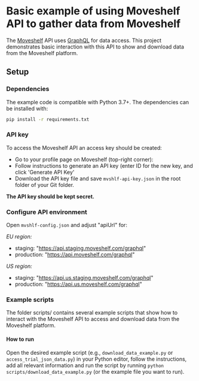 # Basic example of using Moveshelf API to gather data from Moveshelf

The [Moveshelf](https://moveshelf.com) API uses [GraphQL](http://graphql.org)
for data access. This project demonstrates basic interaction with this API to
show and download data from the Moveshelf platform.

## Setup

### Dependencies
The example code is compatible with Python 3.7+. The dependencies can be installed with:

```sh
pip install -r requirements.txt
```

### API key
To access the Moveshelf API an access key should be created:
* Go to your profile page on Moveshelf (top-right corner):
* Follow instructions to generate an API key (enter ID for the new key, and click 'Generate API Key'
* Download the API key file and save `mvshlf-api-key.json` in the root folder of your Git folder.

**The API key should be kept secret.**

### Configure API environment
Open `mvshlf-config.json` and adjust "apiUrl" for:

_EU region:_
* staging: "https://api.staging.moveshelf.com/graphql"
* production: "https://api.moveshelf.com/graphql"


_US region:_
* staging: "https://api.us.staging.moveshelf.com/graphql"
* production: "https://api.us.moveshelf.com/graphql"

### Example scripts

The folder scripts/ contains several example scripts that show how to interact with the Moveshelf API to access and download data from the Moveshelf platform. 

#### How to run
Open the desired example script (e.g., `download_data_example.py` or `access_trial_json_data.py`) in your Python editor, follow the instructions, add all relevant information and run the script by running `python scripts/download_data_example.py` (or the example file you want to run).

